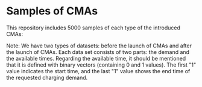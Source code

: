 # Samples of CMAs 
This repository includes 5000 samples of each type of the introduced CMAs:

Note:
We have two types of datasets: before the launch of CMAs and after the launch of CMAs.
Each data set consists of two parts: the demand and the available times.
Regarding the available time, it should be mentioned that it is defined with binary vectors (containing 0 and 1 values). The first "1" value indicates the start time, and the last "1" value shows the end time of the requested charging demand.
